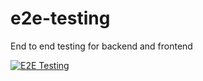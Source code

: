 # e2e-testing
End to end testing for backend and frontend

[![E2E Testing](https://github.com/Vikas-Surera/e2e-testing/actions/workflows/e2e.yml/badge.svg)](https://github.com/Vikas-Surera/e2e-testing/actions/workflows/e2e.yml)
